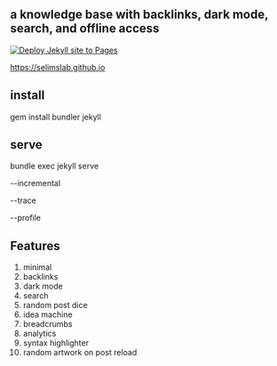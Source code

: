 ##  a knowledge base with backlinks, dark mode, search, and offline access

[![Deploy Jekyll site to Pages](https://github.com/selimslab/selimslab.github.io/actions/workflows/pages.yml/badge.svg)](https://github.com/selimslab/selimslab.github.io/actions/workflows/pages.yml)

<https://selimslab.github.io>

## install

gem install bundler jekyll

## serve

bundle exec jekyll serve

--incremental

--trace 

--profile 


## Features 

1. minimal
2. backlinks
3. dark mode
4. search
5. random post dice
6. idea machine
7. breadcrumbs
8. analytics
9. syntax highlighter
10. random artwork on post reload
